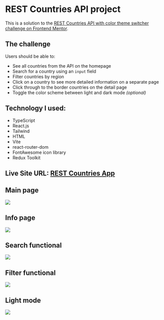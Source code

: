 # REST Countries API project

This is a solution to the [REST Countries API with color theme switcher challenge on Frontend Mentor](https://www.frontendmentor.io/challenges/rest-countries-api-with-color-theme-switcher-5cacc469fec04111f7b848ca).

## The challenge

Users should be able to:

- See all countries from the API on the homepage
- Search for a country using an `input` field
- Filter countries by region
- Click on a country to see more detailed information on a separate page
- Click through to the border countries on the detail page
- Toggle the color scheme between light and dark mode _(optional)_

## Technology I used:

- TypeScript
- React.js
- Tailwind
- HTML
- Vite
- react-router-dom
- FontAwesome icon library
- Redux Toolkit

## Live Site URL: [REST Countries App](https://dunder-country-app.netlify.app/)

## Main page

![](https://i.imgur.com/iMrdS3Q.png)

## Info page

![](https://i.imgur.com/zxoW3Lx.png)

## Search functional

![](https://imgur.com/2cCuyqy.png)

## Filter functional

![](https://imgur.com/CLizX8G.png)

## Light mode

![](https://imgur.com/056xRIs.png)
